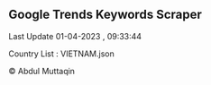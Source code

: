 

## Google Trends Keywords Scraper 
 
Last Update 01-04-2023 , 09:33:44

Country List :
VIETNAM.json



© Abdul Muttaqin 
